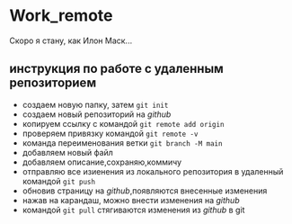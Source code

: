 # Work_remote
Скоро я стану, как Илон Маск...

## инструкция по работе с удаленным репозиторием

* создаем новую папку, затем `git init`
* cоздаем новый репозиторий на *github*
* копируем ссылку с командой `git remote add origin`
* проверяем привязку командой `git remote -v`
* команда переименования ветки `git branch -M main`
* добавляем новый файл
* добавляем описание,сохраняю,коммичу
* отправляю все изиенения из локального репозитория в удаленный командой `git push`
* обновив страницу на *github*,появляются внесенные изменения 
* нажав на карандаш, можно внести изменения на *github*
* командой `git pull` стягиваются изменения из *github* в git